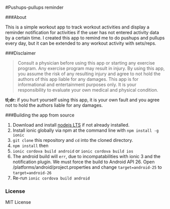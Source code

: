 #Pushups-pullups reminder

###About

This is a simple workout app to track workout activities and display a reminder notification for activities if the user has not entered activity data by a certain time. I created this app to remind me to do pushups and pullups every day, but it can be extended to any workout activity with sets/reps.

###Disclaimer

> Consult a physician before using this app or starting any exercise program. Any exercise program may result in injury. By using this app, you assume the risk of any resulting injury and agree to not hold the authors of this app liable for any damages. This app is for informational and entertainment purposes only.  It is your responsibility to evaluate your own medical and physical condition.

**tl;dr:** if you hurt yourself using this app, it is your own fault and you agree not to hold the authors liable for any damages.

###Building the app from source

1. Download and install [nodejs LTS](https://nodejs.org/en/download/) if not already installed.
2. Install ionic globally via npm at the command line with `npm install -g ionic`
3. `git clone` this repository and `cd` into the cloned directory.
4. `npm install` then
5. `ionic cordova build android`  or `ionic cordova build ios`
6. The android build will `err`, due to incompatabilities with ionic 3 and the notification plugin. We must force the build to Android API 26. Open /platforms/android/project.properties and change `target=android-25` to `target=android-26`
7. Re-run `ionic cordova build android`

### License
MIT License
